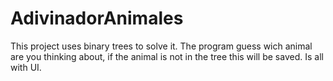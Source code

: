 # AdivinadorAnimales
This project uses binary trees to solve it. The program guess wich animal are you thinking about, if the animal is not in the tree this will be saved. Is all with UI.
